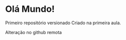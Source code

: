 # Olá Mundo!
 Primeiro repositório versionado
 Criado na primeira aula.
 
 Alteração no github remota
